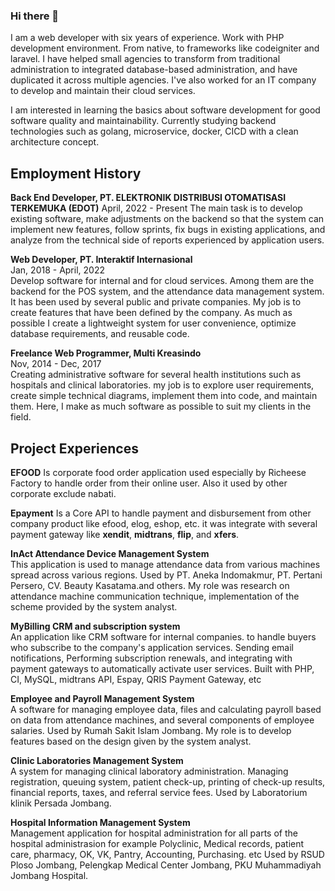 ### Hi there 👋

I am a web developer with six years of experience. Work with PHP development environment. From native, to frameworks like codeigniter and laravel. I have helped small agencies to transform from traditional administration to integrated database-based administration, and have duplicated it across multiple agencies. I've also worked for an IT company to develop and maintain their cloud services.

I am interested in learning the basics about software development for good software quality and maintainability. Currently studying backend technologies such as golang, microservice, docker, CICD with a clean architecture concept.

## Employment History
**Back End Developer, PT. ELEKTRONIK DISTRIBUSI OTOMATISASI TERKEMUKA (EDOT)**
April, 2022 - Present
The main task is to develop existing software, make adjustments on the backend so that the system can implement new features, follow sprints, fix bugs in existing applications, and analyze from the technical side of reports experienced by application users.

**Web Developer, PT. Interaktif Internasional**\
Jan, 2018 - April, 2022\
Develop software for internal and for cloud services. Among them are the backend for the POS system, and the attendance data management system. It has been used by several public and private companies. My job is to create features that have been defined by the company. As much as possible I create a lightweight system for user convenience, optimize database requirements, and reusable code.

**Freelance Web Programmer, Multi Kreasindo**\
Nov, 2014 - Dec, 2017\
Creating administrative software for several health institutions such as hospitals and clinical laboratories. my job is to explore user requirements, create simple technical diagrams, implement them into code, and maintain them. Here, I make as much software as possible to suit my clients in the field.

## Project Experiences
**EFOOD**
Is corporate food order application used especially by Richeese Factory to handle order from their online user. Also it used by other corporate exclude nabati. 

**Epayment**
Is a Core API to handle payment and disbursement from other company product like efood, elog, eshop, etc. it was integrate with several payment gateway like **xendit**, **midtrans**, **flip**, and **xfers**.

**InAct Attendance Device Management System**\
This application is used to manage attendance data from various machines spread across various regions. 
Used by PT. Aneka Indomakmur, PT. Pertani Persero, CV. Beauty Kasatama.and others.
My role was research on attendance machine communication technique, implementation of the scheme provided by the system analyst.

**MyBilling CRM and subscription system**\
An application like CRM software for internal companies. to handle buyers who subscribe to the company's application services. Sending email notifications, Performing subscription renewals, and integrating with payment gateways to automatically activate user services.
Built with PHP, CI, MySQL, midtrans API, Espay, QRIS Payment Gateway, etc

**Employee and Payroll Management System**\
A software for managing employee data, files and calculating payroll based on data from attendance machines, and several components of employee salaries. 
Used by Rumah Sakit Islam Jombang. My role is to develop features based on the design given by the system analyst.

**Clinic Laboratories Management System**\
A system for managing clinical laboratory administration. Managing registration, queuing system, patient check-up, printing of check-up results, financial reports, taxes, and referral service fees.
Used by Laboratorium klinik Persada Jombang.

**Hospital Information Management System**\
Management application for hospital administration for all parts of the hospital administrasion for example Polyclinic, Medical records, patient care, pharmacy, OK, VK, Pantry, Accounting, Purchasing. etc
Used by RSUD Ploso Jombang, Pelengkap Medical Center Jombang, PKU Muhammadiyah Jombang Hospital.

<!--
**ronyelkahfi/ronyelkahfi** is a ✨ _special_ ✨ repository because its `README.md` (this file) appears on your GitHub profile.

Here are some ideas to get you started:

- 🔭 I’m currently working on ...
- 🌱 I’m currently learning ...
- 👯 I’m looking to collaborate on ...
- 🤔 I’m looking for help with ...
- 💬 Ask me about ...
- 📫 How to reach me: ...
- 😄 Pronouns: ...
- ⚡ Fun fact: ...
-->
